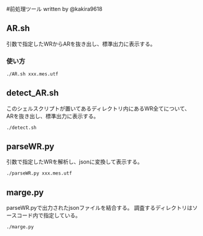 #前処理ツール
written by @kakira9618

## AR.sh
引数で指定したWRからARを抜き出し、標準出力に表示する。

### 使い方
```bash
./AR.sh xxx.mes.utf
```

## detect_AR.sh
このシェルスクリプトが置いてあるディレクトリ内にあるWR全てについて、
ARを抜き出し、標準出力に表示する。
```bash
./detect.sh
```

## parseWR.py
引数で指定したWRを解析し、jsonに変換して表示する。
```bash
./parseWR.py xxx.mes.utf
```

## marge.py
parseWR.pyで出力されたjsonファイルを結合する。
調査するディレクトリはソースコード内で指定している。
```bash
./marge.py
```
